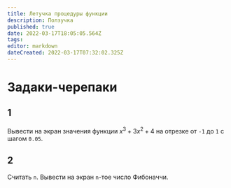 ```yaml
---
title: Летучка процедуры функции
description: Ползучка
published: true
date: 2022-03-17T18:05:05.564Z
tags: 
editor: markdown
dateCreated: 2022-03-17T07:32:02.325Z
---
```


# Задаки-черепаки
## 1
Вывести на экран значения функции $x^3 + 3x^2 + 4$ на отрезке от `-1` до `1` с шагом `0.05`.
## 2
Считать `n`. Вывести на экран `n`-тое число Фибоначчи.